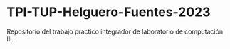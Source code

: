 # TPI-TUP-Helguero-Fuentes-2023
Repositorio del trabajo practico integrador de laboratorio de computación III.
